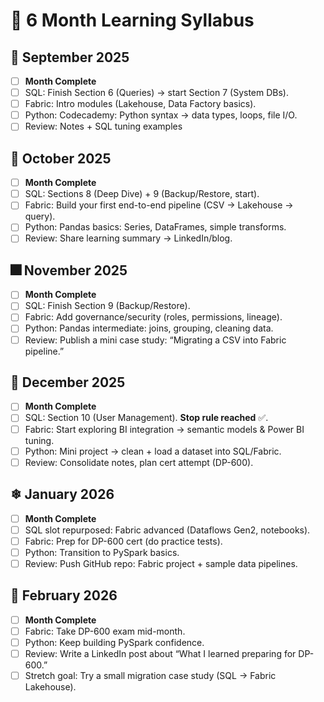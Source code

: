 # 📅 6 Month Learning Syllabus

## 🍂 September 2025
- [ ] **Month Complete**
- [ ] SQL: Finish Section 6 (Queries) → start Section 7 (System DBs).
- [ ] Fabric: Intro modules (Lakehouse, Data Factory basics).
- [ ] Python: Codecademy: Python syntax → data types, loops, file I/O.
- [ ] Review: Notes + SQL tuning examples

## 🎃 October 2025
- [ ] **Month Complete**
- [ ] SQL: Sections 8 (Deep Dive) + 9 (Backup/Restore, start).
- [ ] Fabric: Build your first end-to-end pipeline (CSV → Lakehouse → query).
- [ ] Python: Pandas basics: Series, DataFrames, simple transforms.
- [ ] Review: Share learning summary → LinkedIn/blog.

## 🎆 November 2025
- [ ] **Month Complete**
- [ ] SQL: Finish Section 9 (Backup/Restore).
- [ ] Fabric: Add governance/security (roles, permissions, lineage).
- [ ] Python: Pandas intermediate: joins, grouping, cleaning data.
- [ ] Review: Publish a mini case study: “Migrating a CSV into Fabric pipeline.”

## 🎁 December 2025
- [ ] **Month Complete**
- [ ] SQL: Section 10 (User Management). **Stop rule reached** ✅.
- [ ] Fabric: Start exploring BI integration → semantic models & Power BI tuning.
- [ ] Python: Mini project → clean + load a dataset into SQL/Fabric.
- [ ] Review: Consolidate notes, plan cert attempt (DP-600).

## ❄ January 2026
- [ ] **Month Complete**
- [ ] SQL slot repurposed: Fabric advanced (Dataflows Gen2, notebooks).
- [ ] Fabric: Prep for DP-600 cert (do practice tests).
- [ ] Python: Transition to PySpark basics.
- [ ] Review: Push GitHub repo: Fabric project + sample data pipelines.

## 🤎 February 2026
- [ ] **Month Complete**
- [ ] Fabric: Take DP-600 exam mid-month.
- [ ] Python: Keep building PySpark confidence.
- [ ] Review: Write a LinkedIn post about “What I learned preparing for DP-600.”
- [ ] Stretch goal: Try a small migration case study (SQL → Fabric Lakehouse).